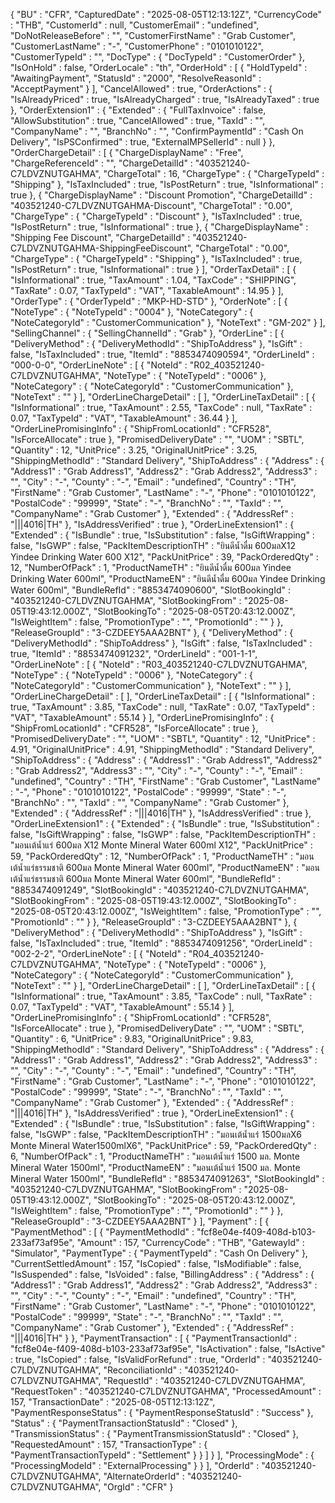 {
  "BU" : "CFR",
  "CapturedDate" : "2025-08-05T12:13:12Z",
  "CurrencyCode" : "THB",
  "CustomerId" : null,
  "CustomerEmail" : "undefined",
  "DoNotReleaseBefore" : "",
  "CustomerFirstName" : "Grab Customer",
  "CustomerLastName" : "-",
  "CustomerPhone" : "0101010122",
  "CustomerTypeId" : "",
  "DocType" : {
    "DocTypeId" : "CustomerOrder"
  },
  "IsOnHold" : false,
  "OrderLocale" : "th",
  "OrderHold" : [
    {
      "HoldTypeId" : "AwaitingPayment",
      "StatusId" : "2000",
      "ResolveReasonId" : "AcceptPayment"
    }
  ],
  "CancelAllowed" : true,
  "OrderActions" : {
    "IsAlreadyPriced" : true,
    "IsAlreadyCharged" : true,
    "IsAlreadyTaxed" : true
  },
  "OrderExtension1" : {
    "Extended" : {
      "FullTaxInvoice" : false,
      "AllowSubstitution" : true,
      "CancelAllowed" : true,
      "TaxId" : "",
      "CompanyName" : "",
      "BranchNo" : "",
      "ConfirmPaymentId" : "Cash On Delivery",
      "IsPSConfirmed" : true,
      "ExternalMPSellerId" : null
    }
  },
  "OrderChargeDetail" : [
    {
      "ChargeDisplayName" : "Free",
      "ChargeReferenceId" : "",
      "ChargeDetailId" : "403521240-C7LDVZNUTGAHMA",
      "ChargeTotal" : 16,
      "ChargeType" : {
        "ChargeTypeId" : "Shipping"
      },
      "IsTaxIncluded" : true,
      "IsPostReturn" : true,
      "IsInformational" : true
    },
    {
      "ChargeDisplayName" : "Discount Promotion",
      "ChargeDetailId" : "403521240-C7LDVZNUTGAHMA-Discount",
      "ChargeTotal" : "0.00",
      "ChargeType" : {
        "ChargeTypeId" : "Discount"
      },
      "IsTaxIncluded" : true,
      "IsPostReturn" : true,
      "IsInformational" : true
    },
    {
      "ChargeDisplayName" : "Shipping Fee Discount",
      "ChargeDetailId" : "403521240-C7LDVZNUTGAHMA-ShippingFeeDiscount",
      "ChargeTotal" : "0.00",
      "ChargeType" : {
        "ChargeTypeId" : "Shipping"
      },
      "IsTaxIncluded" : true,
      "IsPostReturn" : true,
      "IsInformational" : true
    }
  ],
  "OrderTaxDetail" : [
    {
      "IsInformational" : true,
      "TaxAmount" : 1.04,
      "TaxCode" : "SHIPPING",
      "TaxRate" : 0.07,
      "TaxTypeId" : "VAT",
      "TaxableAmount" : 14.95
    }
  ],
  "OrderType" : {
    "OrderTypeId" : "MKP-HD-STD"
  },
  "OrderNote" : [
    {
      "NoteType" : {
        "NoteTypeId" : "0004"
      },
      "NoteCategory" : {
        "NoteCategoryId" : "CustomerCommunication"
      },
      "NoteText" : "GM-202"
    }
  ],
  "SellingChannel" : {
    "SellingChannelId" : "Grab"
  },
  "OrderLine" : [
    {
      "DeliveryMethod" : {
        "DeliveryMethodId" : "ShipToAddress"
      },
      "IsGift" : false,
      "IsTaxIncluded" : true,
      "ItemId" : "8853474090594",
      "OrderLineId" : "000-0-0",
      "OrderLineNote" : [
        {
          "NoteId" : "R02_403521240-C7LDVZNUTGAHMA",
          "NoteType" : {
            "NoteTypeId" : "0006"
          },
          "NoteCategory" : {
            "NoteCategoryId" : "CustomerCommunication"
          },
          "NoteText" : ""
        }
      ],
      "OrderLineChargeDetail" : [ ],
      "OrderLineTaxDetail" : [
        {
          "IsInformational" : true,
          "TaxAmount" : 2.55,
          "TaxCode" : null,
          "TaxRate" : 0.07,
          "TaxTypeId" : "VAT",
          "TaxableAmount" : 36.44
        }
      ],
      "OrderLinePromisingInfo" : {
        "ShipFromLocationId" : "CFR528",
        "IsForceAllocate" : true
      },
      "PromisedDeliveryDate" : "",
      "UOM" : "SBTL",
      "Quantity" : 12,
      "UnitPrice" : 3.25,
      "OriginalUnitPrice" : 3.25,
      "ShippingMethodId" : "Standard Delivery",
      "ShipToAddress" : {
        "Address" : {
          "Address1" : "Grab Address1",
          "Address2" : "Grab Address2",
          "Address3" : "",
          "City" : "-",
          "County" : "-",
          "Email" : "undefined",
          "Country" : "TH",
          "FirstName" : "Grab Customer",
          "LastName" : "-",
          "Phone" : "0101010122",
          "PostalCode" : "99999",
          "State" : "-",
          "BranchNo" : "",
          "TaxId" : "",
          "CompanyName" : "Grab Customer"
        },
        "Extended" : {
          "AddressRef" : "|||4016|TH"
        },
        "IsAddressVerified" : true
      },
      "OrderLineExtension1" : {
        "Extended" : {
          "IsBundle" : true,
          "IsSubstitution" : false,
          "IsGiftWrapping" : false,
          "IsGWP" : false,
          "PackItemDescriptionTH" : "ยินดีน้ำดื่ม 600มลX12 Yindee Drinking Water 600 X12",
          "PackUnitPrice" : 39,
          "PackOrderedQty" : 12,
          "NumberOfPack" : 1,
          "ProductNameTH" : "ยินดีน้ำดื่ม 600มล Yindee Drinking Water 600ml",
          "ProductNameEN" : "ยินดีน้ำดื่ม 600มล Yindee Drinking Water 600ml",
          "BundleRefId" : "8853474090600",
          "SlotBookingId" : "403521240-C7LDVZNUTGAHMA",
          "SlotBookingFrom" : "2025-08-05T19:43:12.000Z",
          "SlotBookingTo" : "2025-08-05T20:43:12.000Z",
          "IsWeightItem" : false,
          "PromotionType" : "",
          "PromotionId" : ""
        }
      },
      "ReleaseGroupId" : "3-CZDEEY5AAA2BNT"
    },
    {
      "DeliveryMethod" : {
        "DeliveryMethodId" : "ShipToAddress"
      },
      "IsGift" : false,
      "IsTaxIncluded" : true,
      "ItemId" : "8853474091232",
      "OrderLineId" : "001-1-1",
      "OrderLineNote" : [
        {
          "NoteId" : "R03_403521240-C7LDVZNUTGAHMA",
          "NoteType" : {
            "NoteTypeId" : "0006"
          },
          "NoteCategory" : {
            "NoteCategoryId" : "CustomerCommunication"
          },
          "NoteText" : ""
        }
      ],
      "OrderLineChargeDetail" : [ ],
      "OrderLineTaxDetail" : [
        {
          "IsInformational" : true,
          "TaxAmount" : 3.85,
          "TaxCode" : null,
          "TaxRate" : 0.07,
          "TaxTypeId" : "VAT",
          "TaxableAmount" : 55.14
        }
      ],
      "OrderLinePromisingInfo" : {
        "ShipFromLocationId" : "CFR528",
        "IsForceAllocate" : true
      },
      "PromisedDeliveryDate" : "",
      "UOM" : "SBTL",
      "Quantity" : 12,
      "UnitPrice" : 4.91,
      "OriginalUnitPrice" : 4.91,
      "ShippingMethodId" : "Standard Delivery",
      "ShipToAddress" : {
        "Address" : {
          "Address1" : "Grab Address1",
          "Address2" : "Grab Address2",
          "Address3" : "",
          "City" : "-",
          "County" : "-",
          "Email" : "undefined",
          "Country" : "TH",
          "FirstName" : "Grab Customer",
          "LastName" : "-",
          "Phone" : "0101010122",
          "PostalCode" : "99999",
          "State" : "-",
          "BranchNo" : "",
          "TaxId" : "",
          "CompanyName" : "Grab Customer"
        },
        "Extended" : {
          "AddressRef" : "|||4016|TH"
        },
        "IsAddressVerified" : true
      },
      "OrderLineExtension1" : {
        "Extended" : {
          "IsBundle" : true,
          "IsSubstitution" : false,
          "IsGiftWrapping" : false,
          "IsGWP" : false,
          "PackItemDescriptionTH" : "มอนเต้น้ำแร่ 600มล X12 Monte Mineral Water 600ml X12",
          "PackUnitPrice" : 59,
          "PackOrderedQty" : 12,
          "NumberOfPack" : 1,
          "ProductNameTH" : "มอนเต้น้ำแร่ธรรมชาติ 600มล Monte Mineral Water 600ml",
          "ProductNameEN" : "มอนเต้น้ำแร่ธรรมชาติ 600มล Monte Mineral Water 600ml",
          "BundleRefId" : "8853474091249",
          "SlotBookingId" : "403521240-C7LDVZNUTGAHMA",
          "SlotBookingFrom" : "2025-08-05T19:43:12.000Z",
          "SlotBookingTo" : "2025-08-05T20:43:12.000Z",
          "IsWeightItem" : false,
          "PromotionType" : "",
          "PromotionId" : ""
        }
      },
      "ReleaseGroupId" : "3-CZDEEY5AAA2BNT"
    },
    {
      "DeliveryMethod" : {
        "DeliveryMethodId" : "ShipToAddress"
      },
      "IsGift" : false,
      "IsTaxIncluded" : true,
      "ItemId" : "8853474091256",
      "OrderLineId" : "002-2-2",
      "OrderLineNote" : [
        {
          "NoteId" : "R04_403521240-C7LDVZNUTGAHMA",
          "NoteType" : {
            "NoteTypeId" : "0006"
          },
          "NoteCategory" : {
            "NoteCategoryId" : "CustomerCommunication"
          },
          "NoteText" : ""
        }
      ],
      "OrderLineChargeDetail" : [ ],
      "OrderLineTaxDetail" : [
        {
          "IsInformational" : true,
          "TaxAmount" : 3.85,
          "TaxCode" : null,
          "TaxRate" : 0.07,
          "TaxTypeId" : "VAT",
          "TaxableAmount" : 55.14
        }
      ],
      "OrderLinePromisingInfo" : {
        "ShipFromLocationId" : "CFR528",
        "IsForceAllocate" : true
      },
      "PromisedDeliveryDate" : "",
      "UOM" : "SBTL",
      "Quantity" : 6,
      "UnitPrice" : 9.83,
      "OriginalUnitPrice" : 9.83,
      "ShippingMethodId" : "Standard Delivery",
      "ShipToAddress" : {
        "Address" : {
          "Address1" : "Grab Address1",
          "Address2" : "Grab Address2",
          "Address3" : "",
          "City" : "-",
          "County" : "-",
          "Email" : "undefined",
          "Country" : "TH",
          "FirstName" : "Grab Customer",
          "LastName" : "-",
          "Phone" : "0101010122",
          "PostalCode" : "99999",
          "State" : "-",
          "BranchNo" : "",
          "TaxId" : "",
          "CompanyName" : "Grab Customer"
        },
        "Extended" : {
          "AddressRef" : "|||4016|TH"
        },
        "IsAddressVerified" : true
      },
      "OrderLineExtension1" : {
        "Extended" : {
          "IsBundle" : true,
          "IsSubstitution" : false,
          "IsGiftWrapping" : false,
          "IsGWP" : false,
          "PackItemDescriptionTH" : "มอนเต้น้ำแร่ 1500มลX6 Monte Mineral Water1500mlX6",
          "PackUnitPrice" : 59,
          "PackOrderedQty" : 6,
          "NumberOfPack" : 1,
          "ProductNameTH" : "มอนเต้น้ำแร่ 1500 มล. Monte Mineral Water 1500ml",
          "ProductNameEN" : "มอนเต้น้ำแร่ 1500 มล. Monte Mineral Water 1500ml",
          "BundleRefId" : "8853474091263",
          "SlotBookingId" : "403521240-C7LDVZNUTGAHMA",
          "SlotBookingFrom" : "2025-08-05T19:43:12.000Z",
          "SlotBookingTo" : "2025-08-05T20:43:12.000Z",
          "IsWeightItem" : false,
          "PromotionType" : "",
          "PromotionId" : ""
        }
      },
      "ReleaseGroupId" : "3-CZDEEY5AAA2BNT"
    }
  ],
  "Payment" : [
    {
      "PaymentMethod" : [
        {
          "PaymentMethodId" : "fcf8e04e-f409-408d-b103-233af73af95e",
          "Amount" : 157,
          "CurrencyCode" : "THB",
          "GatewayId" : "Simulator",
          "PaymentType" : {
            "PaymentTypeId" : "Cash On Delivery"
          },
          "CurrentSettledAmount" : 157,
          "IsCopied" : false,
          "IsModifiable" : false,
          "IsSuspended" : false,
          "IsVoided" : false,
          "BillingAddress" : {
            "Address" : {
              "Address1" : "Grab Address1",
              "Address2" : "Grab Address2",
              "Address3" : "",
              "City" : "-",
              "County" : "-",
              "Email" : "undefined",
              "Country" : "TH",
              "FirstName" : "Grab Customer",
              "LastName" : "-",
              "Phone" : "0101010122",
              "PostalCode" : "99999",
              "State" : "-",
              "BranchNo" : "",
              "TaxId" : "",
              "CompanyName" : "Grab Customer"
            },
            "Extended" : {
              "AddressRef" : "|||4016|TH"
            }
          },
          "PaymentTransaction" : [
            {
              "PaymentTransactionId" : "fcf8e04e-f409-408d-b103-233af73af95e",
              "IsActivation" : false,
              "IsActive" : true,
              "IsCopied" : false,
              "IsValidForRefund" : true,
              "OrderId" : "403521240-C7LDVZNUTGAHMA",
              "ReconciliationId" : "403521240-C7LDVZNUTGAHMA",
              "RequestId" : "403521240-C7LDVZNUTGAHMA",
              "RequestToken" : "403521240-C7LDVZNUTGAHMA",
              "ProcessedAmount" : 157,
              "TransactionDate" : "2025-08-05T12:13:12Z",
              "PaymentResponseStatus" : {
                "PaymentResponseStatusId" : "Success"
              },
              "Status" : {
                "PaymentTransactionStatusId" : "Closed"
              },
              "TransmissionStatus" : {
                "PaymentTransmissionStatusId" : "Closed"
              },
              "RequestedAmount" : 157,
              "TransactionType" : {
                "PaymentTransactionTypeId" : "Settlement"
              }
            }
          ]
        }
      ],
      "ProcessingMode" : {
        "ProcessingModeId" : "ExternalProcessing"
      }
    }
  ],
  "OrderId" : "403521240-C7LDVZNUTGAHMA",
  "AlternateOrderId" : "403521240-C7LDVZNUTGAHMA",
  "OrgId" : "CFR"
}
